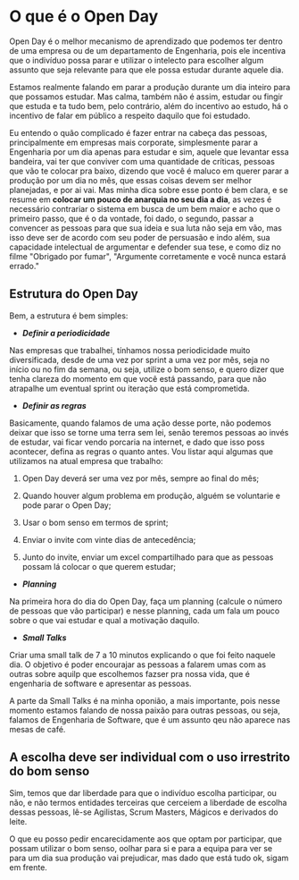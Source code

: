 # O que é o Open Day

Open Day é o melhor mecanismo de aprendizado que podemos ter dentro de uma empresa ou de um departamento de Engenharia, pois ele incentiva que o indivíduo possa parar e utilizar o intelecto para escolher algum assunto que seja relevante para que ele possa estudar durante aquele dia.

Estamos realmente falando em parar a produção durante um dia inteiro para que possamos estudar. Mas calma, também não é assim, estudar ou fingir que estuda e ta tudo bem, pelo contrário, além do incentivo ao estudo, há o incentivo de falar em público a respeito daquilo que foi estudado.

Eu entendo o quão complicado é fazer entrar na cabeça das pessoas, principalmente em empresas mais corporate, simplesmente parar a Engenharia por um dia apenas para estudar e sim, aquele que levantar essa bandeira, vai ter que conviver com uma quantidade de críticas, pessoas que vão te colocar pra baixo, dizendo que você é maluco em querer parar a produção por um dia no mês, que essas coisas devem ser melhor planejadas, e por ai vai. Mas minha dica sobre esse ponto é bem clara, e se resume em **colocar um pouco de anarquia no seu dia a dia**, as vezes é necessário contrariar o sistema em busca de um bem maior e acho que o primeiro passo, que é o da vontade, foi dado, o segundo, passar a convencer as pessoas para que sua ideia e sua luta não seja em vão, mas isso deve ser de acordo com seu poder de persuasão e indo além, sua capacidade intelectual de argumentar e defender sua tese, e como diz no filme "Obrigado por fumar", "Argumente corretamente e você nunca estará errado."

## Estrutura do Open Day

Bem, a estrutura é bem simples: 

- ***Definir a periodicidade***

Nas empresas que trabalhei, tínhamos nossa periodicidade muito diversificada, desde de uma vez por sprint a uma vez por mês, seja no início ou no fim da semana, ou seja, utilize o bom senso, e quero dizer que tenha clareza do momento em que você está passando, para que não atrapalhe um eventual sprint ou iteração que está comprometida.

- ***Definir as regras***

Basicamente, quando falamos de uma ação desse porte, não podemos deixar que isso se torne uma terra sem lei, senão teremos pessoas ao invés de estudar, vai ficar vendo porcaria na internet, e dado que isso poss acontecer, defina as regras o quanto antes. Vou listar aqui algumas que utilizamos na atual empresa que trabalho: 

1. Open Day deverá ser uma vez por mês, sempre ao final do mês;

2. Quando houver algum problema em produção, alguém se voluntarie e pode parar o Open Day;

3. Usar o bom senso em termos de sprint;

4. Enviar o invite com vinte dias de antecedência; 

5. Junto do invite, enviar um excel compartilhado para que as pessoas possam lá colocar o que querem estudar;

- ***Planning***

Na primeira hora do dia do Open Day, faça um planning (calcule o número de pessoas que vão participar) e nesse planning, cada um fala um pouco sobre o que vai estudar e qual a motivação daquilo.

- ***Small Talks***

Criar uma small talk de 7 a 10 minutos explicando o que foi feito naquele dia. O objetivo é poder encourajar as pessoas a falarem umas com as outras sobre aquilp que escolhemos fazser pra nossa vida, que é engenharia de software e apresentar as pessoas. 

A parte da Small Talks é na minha oponião, a mais importante, pois nesse momento estamos falando de nossa paixão para outras pessoas, ou seja, falamos de Engenharia de Software, que é um assunto qeu não aparece nas mesas de café.

## A escolha deve ser individual com o uso irrestrito do bom senso

Sim, temos que dar liberdade para que o indivíduo escolha participar, ou não, e não termos entidades terceiras que cerceiem a liberdade de escolha dessas pessoas, lê-se Agilistas, Scrum Masters, Mágicos e derivados do leite. 

O que eu posso pedir encarecidamente aos que optam por participar, que possam utilizar o bom senso, oolhar para si e para a equipa para ver se para um dia sua produção vai prejudicar, mas dado que está tudo ok, sigam em frente. 

